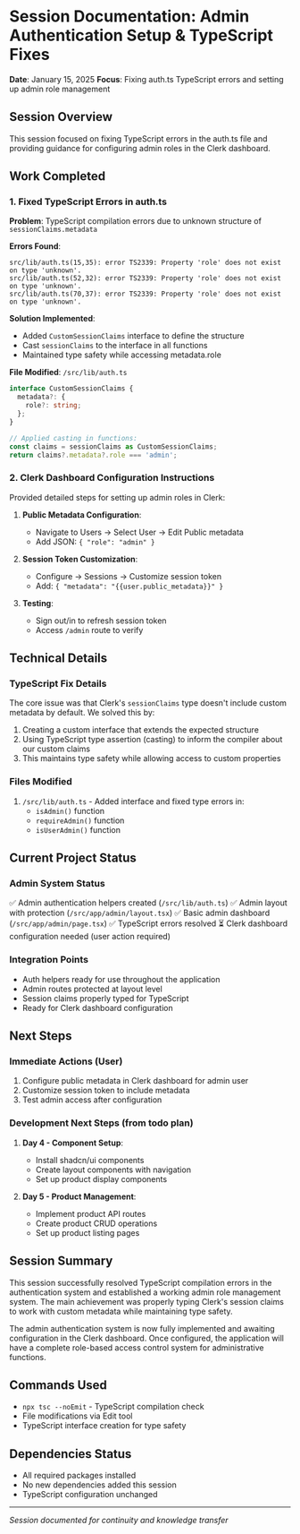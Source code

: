 # Session Documentation: Admin Authentication Setup & TypeScript Fixes
**Date**: January 15, 2025
**Focus**: Fixing auth.ts TypeScript errors and setting up admin role management

## Session Overview
This session focused on fixing TypeScript errors in the auth.ts file and providing guidance for configuring admin roles in the Clerk dashboard.

## Work Completed

### 1. Fixed TypeScript Errors in auth.ts
**Problem**: TypeScript compilation errors due to unknown structure of `sessionClaims.metadata`

**Errors Found**:
```
src/lib/auth.ts(15,35): error TS2339: Property 'role' does not exist on type 'unknown'.
src/lib/auth.ts(52,32): error TS2339: Property 'role' does not exist on type 'unknown'.
src/lib/auth.ts(70,37): error TS2339: Property 'role' does not exist on type 'unknown'.
```

**Solution Implemented**:
- Added `CustomSessionClaims` interface to define the structure
- Cast `sessionClaims` to the interface in all functions
- Maintained type safety while accessing metadata.role

**File Modified**: `/src/lib/auth.ts`

```typescript
interface CustomSessionClaims {
  metadata?: {
    role?: string;
  };
}

// Applied casting in functions:
const claims = sessionClaims as CustomSessionClaims;
return claims?.metadata?.role === 'admin';
```

### 2. Clerk Dashboard Configuration Instructions
Provided detailed steps for setting up admin roles in Clerk:

1. **Public Metadata Configuration**:
   - Navigate to Users → Select User → Edit Public metadata
   - Add JSON: `{ "role": "admin" }`

2. **Session Token Customization**:
   - Configure → Sessions → Customize session token
   - Add: `{ "metadata": "{{user.public_metadata}}" }`

3. **Testing**:
   - Sign out/in to refresh session token
   - Access `/admin` route to verify

## Technical Details

### TypeScript Fix Details
The core issue was that Clerk's `sessionClaims` type doesn't include custom metadata by default. We solved this by:

1. Creating a custom interface that extends the expected structure
2. Using TypeScript type assertion (casting) to inform the compiler about our custom claims
3. This maintains type safety while allowing access to custom properties

### Files Modified
1. `/src/lib/auth.ts` - Added interface and fixed type errors in:
   - `isAdmin()` function
   - `requireAdmin()` function  
   - `isUserAdmin()` function

## Current Project Status

### Admin System Status
✅ Admin authentication helpers created (`/src/lib/auth.ts`)
✅ Admin layout with protection (`/src/app/admin/layout.tsx`)
✅ Basic admin dashboard (`/src/app/admin/page.tsx`)
✅ TypeScript errors resolved
⏳ Clerk dashboard configuration needed (user action required)

### Integration Points
- Auth helpers ready for use throughout the application
- Admin routes protected at layout level
- Session claims properly typed for TypeScript
- Ready for Clerk dashboard configuration

## Next Steps

### Immediate Actions (User)
1. Configure public metadata in Clerk dashboard for admin user
2. Customize session token to include metadata
3. Test admin access after configuration

### Development Next Steps (from todo plan)
1. **Day 4 - Component Setup**:
   - Install shadcn/ui components
   - Create layout components with navigation
   - Set up product display components

2. **Day 5 - Product Management**:
   - Implement product API routes
   - Create product CRUD operations
   - Set up product listing pages

## Session Summary

This session successfully resolved TypeScript compilation errors in the authentication system and established a working admin role management system. The main achievement was properly typing Clerk's session claims to work with custom metadata while maintaining type safety.

The admin authentication system is now fully implemented and awaiting configuration in the Clerk dashboard. Once configured, the application will have a complete role-based access control system for administrative functions.

## Commands Used
- `npx tsc --noEmit` - TypeScript compilation check
- File modifications via Edit tool
- TypeScript interface creation for type safety

## Dependencies Status
- All required packages installed
- No new dependencies added this session
- TypeScript configuration unchanged

---
*Session documented for continuity and knowledge transfer*